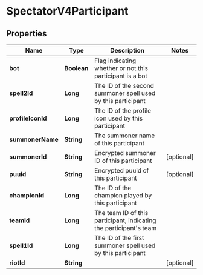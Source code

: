 

# SpectatorV4Participant


## Properties

| Name | Type | Description | Notes |
|------------ | ------------- | ------------- | -------------|
|**bot** | **Boolean** | Flag indicating whether or not this participant is a bot |  |
|**spell2Id** | **Long** | The ID of the second summoner spell used by this participant |  |
|**profileIconId** | **Long** | The ID of the profile icon used by this participant |  |
|**summonerName** | **String** | The summoner name of this participant |  |
|**summonerId** | **String** | Encrypted summoner ID of this participant |  [optional] |
|**puuid** | **String** | Encrypted puuid of this participant |  [optional] |
|**championId** | **Long** | The ID of the champion played by this participant |  |
|**teamId** | **Long** | The team ID of this participant, indicating the participant&#39;s team |  |
|**spell1Id** | **Long** | The ID of the first summoner spell used by this participant |  |
|**riotId** | **String** |  |  [optional] |



